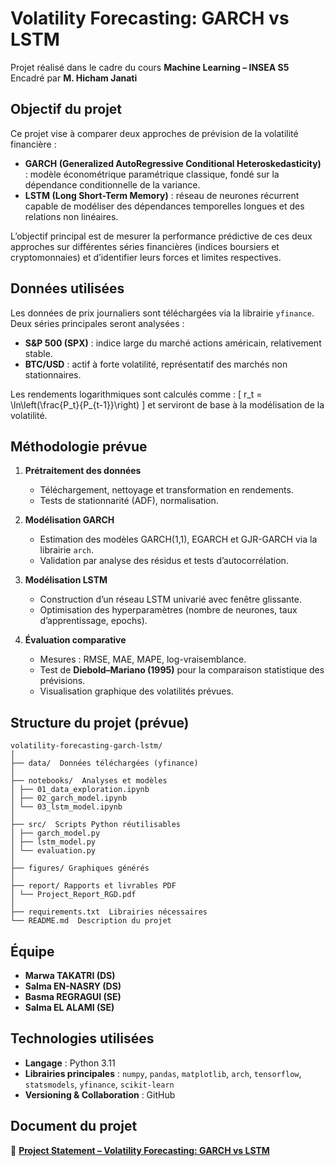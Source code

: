 # Volatility Forecasting: GARCH vs LSTM

Projet réalisé dans le cadre du cours **Machine Learning – INSEA S5**  
Encadré par **M. Hicham Janati**


## Objectif du projet

Ce projet vise à comparer deux approches de prévision de la volatilité financière :

- **GARCH (Generalized AutoRegressive Conditional Heteroskedasticity)** : modèle économétrique paramétrique classique, fondé sur la dépendance conditionnelle de la variance.
- **LSTM (Long Short-Term Memory)** : réseau de neurones récurrent capable de modéliser des dépendances temporelles longues et des relations non linéaires.

L’objectif principal est de mesurer la performance prédictive de ces deux approches sur différentes séries financières (indices boursiers et cryptomonnaies) et d’identifier leurs forces et limites respectives.



##  Données utilisées

Les données de prix journaliers sont téléchargées via la librairie `yfinance`.  
Deux séries principales seront analysées :

- **S&P 500 (SPX)** : indice large du marché actions américain, relativement stable.  
- **BTC/USD** : actif à forte volatilité, représentatif des marchés non stationnaires.

Les rendements logarithmiques sont calculés comme :
\[
r_t = \ln\left(\frac{P_t}{P_{t-1}}\right)
\]
et serviront de base à la modélisation de la volatilité.


## Méthodologie prévue

1. **Prétraitement des données**  
   - Téléchargement, nettoyage et transformation en rendements.  
   - Tests de stationnarité (ADF), normalisation.  

2. **Modélisation GARCH**  
   - Estimation des modèles GARCH(1,1), EGARCH et GJR-GARCH via la librairie `arch`.  
   - Validation par analyse des résidus et tests d’autocorrélation.  

3. **Modélisation LSTM**  
   - Construction d’un réseau LSTM univarié avec fenêtre glissante.  
   - Optimisation des hyperparamètres (nombre de neurones, taux d’apprentissage, epochs).  

4. **Évaluation comparative**  
   - Mesures : RMSE, MAE, MAPE, log-vraisemblance.  
   - Test de **Diebold–Mariano (1995)** pour la comparaison statistique des prévisions.  
   - Visualisation graphique des volatilités prévues.



## Structure du projet (prévue)
```
volatility-forecasting-garch-lstm/
│
├── data/  Données téléchargées (yfinance)
│
├── notebooks/  Analyses et modèles
│ ├── 01_data_exploration.ipynb
│ ├── 02_garch_model.ipynb
│ └── 03_lstm_model.ipynb
│
├── src/  Scripts Python réutilisables
│ ├── garch_model.py
│ ├── lstm_model.py
│ └── evaluation.py
│
├── figures/ Graphiques générés
│
├── report/ Rapports et livrables PDF
│ └── Project_Report_RGD.pdf
│
├── requirements.txt  Librairies nécessaires
└── README.md  Description du projet
```
## Équipe

- **Marwa TAKATRI (DS)**  
- **Salma EN-NASRY (DS)**  
- **Basma REGRAGUI (SE)**
- **Salma EL ALAMI (SE)**



## Technologies utilisées

- **Langage** : Python 3.11  
- **Librairies principales** : `numpy`, `pandas`, `matplotlib`, `arch`, `tensorflow`, `statsmodels`, `yfinance`, `scikit-learn`  
- **Versioning & Collaboration** : GitHub  





##  Document du projet

📄 [**Project Statement – Volatility Forecasting: GARCH vs LSTM**](./report/Project_Report_RGD.pdf)

